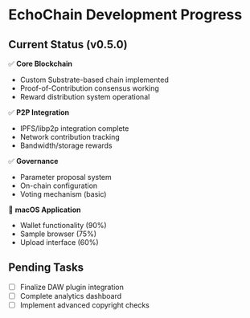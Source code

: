 # EchoChain Development Progress

## Current Status (v0.5.0)
✅ **Core Blockchain**
- Custom Substrate-based chain implemented
- Proof-of-Contribution consensus working
- Reward distribution system operational

✅ **P2P Integration**
- IPFS/libp2p integration complete
- Network contribution tracking
- Bandwidth/storage rewards

✅ **Governance**
- Parameter proposal system
- On-chain configuration
- Voting mechanism (basic)

🔄 **macOS Application**
- Wallet functionality (90%)
- Sample browser (75%)
- Upload interface (60%)

## Pending Tasks
- [ ] Finalize DAW plugin integration
- [ ] Complete analytics dashboard
- [ ] Implement advanced copyright checks
